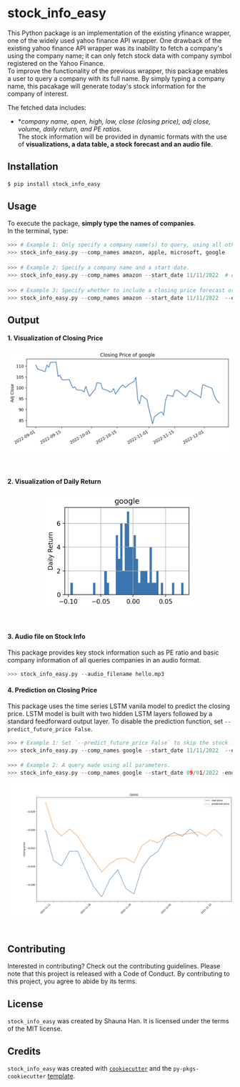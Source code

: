 # stock_info_easy

This Python package is an implementation of the existing yfinance wrapper, one of the  widely used yahoo finance API wrapper.
One drawback of the existing yahoo finance API wrapper was its inability to fetch a company's using the company name; it can only fetch stock data with company symbol registered on the Yahoo Finance. <br>
To improve the functionality of the previous wrapper, this package enables a user to query a company with its full name.
By simply typing a company name, this pacakage will generate today's stock information for the company of interest. 

The fetched data includes: <br>
* *_company name, open, high, low, close (closing price), adj close, volume, daily return, and PE ratios._ <br>
The stock information will be provided in dynamic formats with the use of __visualizations, a data table, a stock forecast and an audio file__. 

## Installation

```bash
$ pip install stock_info_easy
```


## Usage
To execute the package, __simply type the names of companies__. <br>
In the terminal, type:  
```python
>>> # Example 1: Only specify a company name(s) to query, using all other parameters as default.
>>> stock_info_easy.py --comp_names amazon, apple, microsoft, google 

>>> # Example 2: Specify a company name and a start date. 
>>> stock_info_easy.py --comp_names amazon --start_date 11/11/2022  # end_date is today's date by default.

>>> # Example 3: Specify whether to include a closing price forecast or not.
>>> stock_info_easy.py --comp_names amazon --start_date 11/11/2022  --end_date 12/12/2022 --predict_future_price True
```
## Output

#### 1. Visualization of Closing Price
<p align="center">
<img src="https://github.com/shaunahan/Stock_Info_Easy/blob/main/img/closing_price.png" style="zoom:50%;" />
</p>
<br>

#### 2. Visualization of Daily Return
<p align="center">
<img src="https://github.com/shaunahan/Stock_Info_Easy/blob/main/img/daily_return.png" style="zoom:50%;" />
</p>
<br>

#### 3. Audio file on Stock Info
This package provides key stock information such as PE ratio and basic company information of all queries companies in an audio format. 
```python
>>> stock_info_easy.py --audio_filename hello.mp3
```

#### 4. Prediction on Closing Price
This package uses the time series LSTM vanila model to predict the closing price. 
LSTM model is built with two hidden LSTM layers followed by a standard feedforward output layer. 
To disable the prediction function, set `--predict_future_price False`.

```python
>>> # Example 1: Set `--predict_future_price False` to skip the stock forecasting step. 
>>> stock_info_easy.py --comp_names google --start_date 11/11/2022  --end_date 12/12/2022 --predict_future_price False

>>> # Example 2: A query made using all parameters.
>>> stock_info_easy.py --comp_names google --start_date 09/01/2022 -end_date 12/10/2022 --window_size 15 --prediction_window_size 3 --predict_future_price True --audio_filename hello.mp3
```
<p align="center">
<img src="https://github.com/shaunahan/Stock_Info_Easy/blob/main/img/closing_price_forecast.png" style="zoom:50%;" />
</p>
<br>


## Contributing

Interested in contributing? Check out the contributing guidelines. Please note that this project is released with a Code of Conduct. By contributing to this project, you agree to abide by its terms.

## License

`stock_info_easy` was created by Shauna Han. It is licensed under the terms of the MIT license.

## Credits

`stock_info_easy` was created with [`cookiecutter`](https://cookiecutter.readthedocs.io/en/latest/) and the `py-pkgs-cookiecutter` [template](https://github.com/py-pkgs/py-pkgs-cookiecutter).
